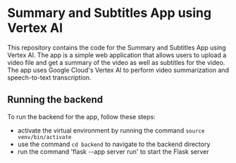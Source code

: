# Summary and Subtitles App using Vertex AI

This repository contains the code for the Summary and Subtitles App using Vertex AI. The app is a simple web application that allows users to upload a video file and get a summary of the video as well as subtitles for the video. The app uses Google Cloud's Vertex AI to perform video summarization and speech-to-text transcription.


## Running the backend

To run the backend for the app, follow these steps:
- activate the virtual environment by running the command `source venv/bin/activate`
- use the command `cd backend` to navigate to the backend directory
- run the command 'flask --app server run' to start the Flask server

